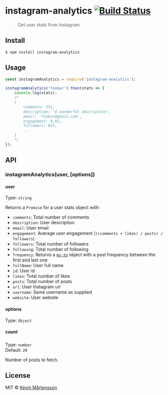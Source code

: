 # instagram-analytics [![Build Status](https://travis-ci.org/kevva/instagram-analytics.svg?branch=master)](https://travis-ci.org/kevva/instagram-analytics)

> Get user stats from Instagram


## Install

```
$ npm install instagram-analytics
```


## Usage

```js
const instagramAnalytics = require('instagram-analytics');

instagramAnalytics('foobar').then(stats => {
	console.log(stats);
	/*
	{
		comments: 351,
		description: 'A wonderful description',
		email: 'foobar@gmail.com',
		engagement: 0.02,
		followers: 821,
		...
	}
	*/
});
```


## API

### instagramAnalytics(user, [options])

#### user

Type: `string`

Returns a `Promise` for a user stats object with:

* `comments`: Total number of comments
* `description`: User description
* `email`: User email
* `engagement`: Average user engagement (`((comments + likes) / posts) / followers`)
* `followers`: Total number of followers
* `following`: Total number of following
* `frequency`: Returns a [`ms-to`](https://github.com/kevva/ms-to#usage) object with a post frequency between the first and last one
* `fullName`: User full name
* `id`: User id
* `likes`: Total number of likes
* `posts`: Total number of posts
* `url`: User Instagram url
* `username`: Same username as supplied
* `website`: User website

#### options

Type: `Object`

##### count

Type: `number`<br>
Default: `20`

Number of posts to fetch.


## License

MIT © [Kevin Mårtensson](https://github.com/kevva)
